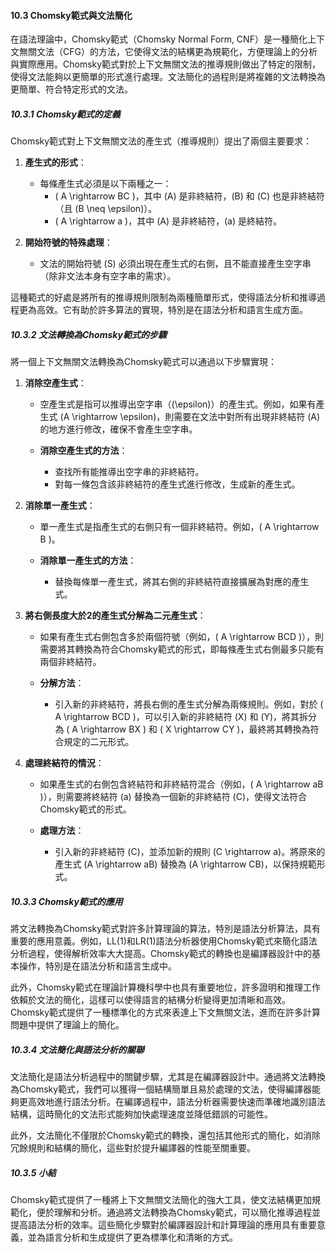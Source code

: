 #### **10.3 Chomsky範式與文法簡化**

在語法理論中，Chomsky範式（Chomsky Normal Form, CNF）是一種簡化上下文無關文法（CFG）的方法，它使得文法的結構更為規範化，方便理論上的分析與實際應用。Chomsky範式對於上下文無關文法的推導規則做出了特定的限制，使得文法能夠以更簡單的形式進行處理。文法簡化的過程則是將複雜的文法轉換為更簡單、符合特定形式的文法。

##### **10.3.1 Chomsky範式的定義**

Chomsky範式對上下文無關文法的產生式（推導規則）提出了兩個主要要求：

1. **產生式的形式**：
   - 每條產生式必須是以下兩種之一：
     - \( A \rightarrow BC \)，其中 \(A\) 是非終結符，\(B\) 和 \(C\) 也是非終結符（且 \(B \neq \epsilon\)）。
     - \( A \rightarrow a \)，其中 \(A\) 是非終結符，\(a\) 是終結符。

2. **開始符號的特殊處理**：
   - 文法的開始符號 \(S\) 必須出現在產生式的右側，且不能直接產生空字串（除非文法本身有空字串的需求）。

這種範式的好處是將所有的推導規則限制為兩種簡單形式，使得語法分析和推導過程更為高效。它有助於許多算法的實現，特別是在語法分析和語言生成方面。

##### **10.3.2 文法轉換為Chomsky範式的步驟**

將一個上下文無關文法轉換為Chomsky範式可以通過以下步驟實現：

1. **消除空產生式**：
   - 空產生式是指可以推導出空字串（\(\epsilon\)）的產生式。例如，如果有產生式 \(A \rightarrow \epsilon\)，則需要在文法中對所有出現非終結符 \(A\) 的地方進行修改，確保不會產生空字串。
   
   - **消除空產生式的方法**：
     - 查找所有能推導出空字串的非終結符。
     - 對每一條包含該非終結符的產生式進行修改，生成新的產生式。

2. **消除單一產生式**：
   - 單一產生式是指產生式的右側只有一個非終結符。例如，\( A \rightarrow B \)。
   
   - **消除單一產生式的方法**：
     - 替換每條單一產生式，將其右側的非終結符直接擴展為對應的產生式。

3. **將右側長度大於2的產生式分解為二元產生式**：
   - 如果有產生式右側包含多於兩個符號（例如，\( A \rightarrow BCD \)），則需要將其轉換為符合Chomsky範式的形式，即每條產生式右側最多只能有兩個非終結符。
   
   - **分解方法**：
     - 引入新的非終結符，將長右側的產生式分解為兩條規則。例如，對於 \( A \rightarrow BCD \)，可以引入新的非終結符 \(X\) 和 \(Y\)，將其拆分為 \( A \rightarrow BX \) 和 \( X \rightarrow CY \)，最終將其轉換為符合規定的二元形式。

4. **處理終結符的情況**：
   - 如果產生式的右側包含終結符和非終結符混合（例如，\( A \rightarrow aB \)），則需要將終結符 \(a\) 替換為一個新的非終結符 \(C\)，使得文法符合Chomsky範式的形式。

   - **處理方法**：
     - 引入新的非終結符 \(C\)，並添加新的規則 \(C \rightarrow a\)。將原來的產生式 \(A \rightarrow aB\) 替換為 \(A \rightarrow CB\)，以保持規範形式。

##### **10.3.3 Chomsky範式的應用**

將文法轉換為Chomsky範式對許多計算理論的算法，特別是語法分析算法，具有重要的應用意義。例如，LL(1)和LR(1)語法分析器使用Chomsky範式來簡化語法分析過程，使得解析效率大大提高。Chomsky範式的轉換也是編譯器設計中的基本操作，特別是在語法分析和語言生成中。

此外，Chomsky範式在理論計算機科學中也具有重要地位，許多證明和推理工作依賴於文法的簡化，這樣可以使得語言的結構分析變得更加清晰和高效。Chomsky範式提供了一種標準化的方式來表達上下文無關文法，進而在許多計算問題中提供了理論上的簡化。

##### **10.3.4 文法簡化與語法分析的關聯**

文法簡化是語法分析過程中的關鍵步驟，尤其是在編譯器設計中。通過將文法轉換為Chomsky範式，我們可以獲得一個結構簡單且易於處理的文法，使得編譯器能夠更高效地進行語法分析。在編譯過程中，語法分析器需要快速而準確地識別語法結構，這時簡化的文法形式能夠加快處理速度並降低錯誤的可能性。

此外，文法簡化不僅限於Chomsky範式的轉換，還包括其他形式的簡化，如消除冗餘規則和結構的簡化，這些對於提升編譯器的性能至關重要。

##### **10.3.5 小結**

Chomsky範式提供了一種將上下文無關文法簡化的強大工具，使文法結構更加規範化，便於理解和分析。通過將文法轉換為Chomsky範式，可以簡化推導過程並提高語法分析的效率。這些簡化步驟對於編譯器設計和計算理論的應用具有重要意義，並為語言分析和生成提供了更為標準化和清晰的方式。